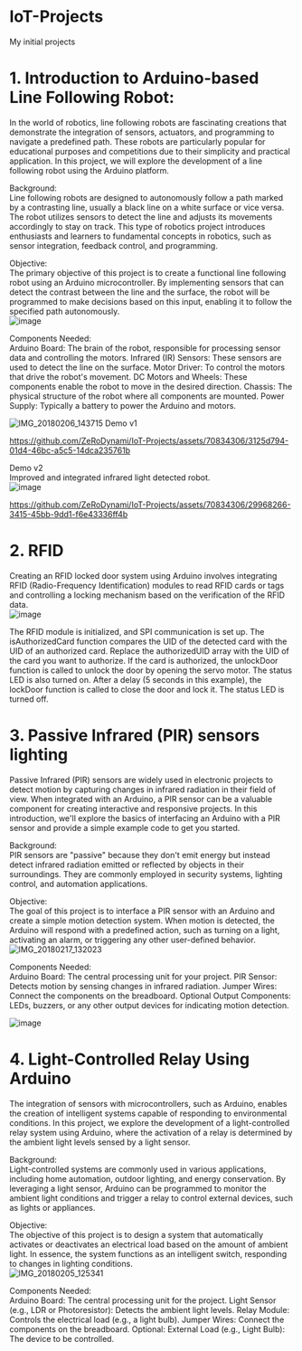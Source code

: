 # IoT-Projects
My initial projects
# 1. Introduction to Arduino-based Line Following Robot:

In the world of robotics, line following robots are fascinating creations that demonstrate the integration of sensors, actuators, and programming to navigate a predefined path. These robots are particularly popular for educational purposes and competitions due to their simplicity and practical application. In this project, we will explore the development of a line following robot using the Arduino platform.<br>

Background:<br>
Line following robots are designed to autonomously follow a path marked by a contrasting line, usually a black line on a white surface or vice versa. The robot utilizes sensors to detect the line and adjusts its movements accordingly to stay on track. This type of robotics project introduces enthusiasts and learners to fundamental concepts in robotics, such as sensor integration, feedback control, and programming.<br>

Objective:<br>
The primary objective of this project is to create a functional line following robot using an Arduino microcontroller. By implementing sensors that can detect the contrast between the line and the surface, the robot will be programmed to make decisions based on this input, enabling it to follow the specified path autonomously.<br>
![image](https://github.com/ZeRoDynami/IoT-Projects/assets/70834306/180bf7c4-a28c-41a0-b88d-10908704cebe)

Components Needed:<br>
Arduino Board: The brain of the robot, responsible for processing sensor data and controlling the motors.
Infrared (IR) Sensors: These sensors are used to detect the line on the surface.
Motor Driver: To control the motors that drive the robot's movement.
DC Motors and Wheels: These components enable the robot to move in the desired direction.
Chassis: The physical structure of the robot where all components are mounted.
Power Supply: Typically a battery to power the Arduino and motors.<br>

![IMG_20180206_143715](https://github.com/ZeRoDynami/IoT-Projects/assets/70834306/05a7e0e8-8f9c-41ab-8ce5-01fd493ea4c9)
Demo v1<br>



https://github.com/ZeRoDynami/IoT-Projects/assets/70834306/3125d794-01d4-46bc-a5c5-14dca235761b


Demo v2<br>
Improved and integrated infrared light detected robot.<br>
![image](https://github.com/ZeRoDynami/IoT-Projects/assets/70834306/2f2715ab-eb5d-4196-9285-3802b3d4c376)




https://github.com/ZeRoDynami/IoT-Projects/assets/70834306/29968266-3415-45bb-9dd1-f6e43336ff4b

# 2. RFID 
Creating an RFID locked door system using Arduino involves integrating RFID (Radio-Frequency Identification) modules to read RFID cards or tags and controlling a locking mechanism based on the verification of the RFID data. <br>
![image](https://github.com/ZeRoDynami/IoT-Projects/assets/70834306/1e542955-63dc-4344-9964-381d11fdcfad)

The RFID module is initialized, and SPI communication is set up.
The isAuthorizedCard function compares the UID of the detected card with the UID of an authorized card. Replace the authorizedUID array with the UID of the card you want to authorize.
If the card is authorized, the unlockDoor function is called to unlock the door by opening the servo motor. The status LED is also turned on.
After a delay (5 seconds in this example), the lockDoor function is called to close the door and lock it. The status LED is turned off.

# 3.  Passive Infrared (PIR) sensors lighting
Passive Infrared (PIR) sensors are widely used in electronic projects to detect motion by capturing changes in infrared radiation in their field of view. When integrated with an Arduino, a PIR sensor can be a valuable component for creating interactive and responsive projects. In this introduction, we'll explore the basics of interfacing an Arduino with a PIR sensor and provide a simple example code to get you started.<br>

Background:<br>
PIR sensors are "passive" because they don't emit energy but instead detect infrared radiation emitted or reflected by objects in their surroundings. They are commonly employed in security systems, lighting control, and automation applications.<br>

Objective:<br>
The goal of this project is to interface a PIR sensor with an Arduino and create a simple motion detection system. When motion is detected, the Arduino will respond with a predefined action, such as turning on a light, activating an alarm, or triggering any other user-defined behavior.<br>
![IMG_20180217_132023](https://github.com/ZeRoDynami/IoT-Projects/assets/70834306/7eb400cc-e2cc-49c5-a295-e513d2d05a67)

Components Needed:<br>
Arduino Board: The central processing unit for your project.
PIR Sensor: Detects motion by sensing changes in infrared radiation.
Jumper Wires: Connect the components on the breadboard.
Optional Output Components: LEDs, buzzers, or any other output devices for indicating motion detection.

![image](https://github.com/ZeRoDynami/IoT-Projects/assets/70834306/913518ea-8c8c-4505-a6ba-e68c943c5e27)

# 4. Light-Controlled Relay Using Arduino
The integration of sensors with microcontrollers, such as Arduino, enables the creation of intelligent systems capable of responding to environmental conditions. In this project, we explore the development of a light-controlled relay system using Arduino, where the activation of a relay is determined by the ambient light levels sensed by a light sensor. <br>

Background:<br>
Light-controlled systems are commonly used in various applications, including home automation, outdoor lighting, and energy conservation. By leveraging a light sensor, Arduino can be programmed to monitor the ambient light conditions and trigger a relay to control external devices, such as lights or appliances.<br>

Objective:<br>
The objective of this project is to design a system that automatically activates or deactivates an electrical load based on the amount of ambient light. In essence, the system functions as an intelligent switch, responding to changes in lighting conditions.<br>
![IMG_20180205_125341](https://github.com/ZeRoDynami/IoT-Projects/assets/70834306/98af2af1-a38b-4504-a11c-4900aeab5c70)

Components Needed:<br>
Arduino Board: The central processing unit for the project.
Light Sensor (e.g., LDR or Photoresistor): Detects the ambient light levels.
Relay Module: Controls the electrical load (e.g., a light bulb).
Jumper Wires: Connect the components on the breadboard.
Optional: External Load (e.g., Light Bulb): The device to be controlled.



